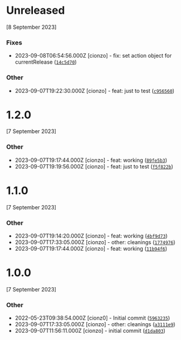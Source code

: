 # Unreleased
[8 September 2023]

### Fixes

* 2023-09-08T06:54:56.000Z [cionzo] - fix: set action object for currentRelease ([`14c5d70`](https://github.com/cionz0/js-changelog/commit/14c5d70c6d4c2c480440e6fee4cfb3b9f6677855))

### Other

* 2023-09-07T19:22:30.000Z [cionzo] - feat: just to test ([`c956560`](https://github.com/cionz0/js-changelog/commit/c9565605fcc9530e6af1dd0d7cf7ed86b9d3cc39))
# 1.2.0
[7 September 2023]

### Other

* 2023-09-07T19:17:44.000Z [cionzo] - feat: working ([`89fe5b3`](https://github.com/cionz0/js-changelog/commit/89fe5b30e22f93403b02827f7ffb22dc65bdc9fe))
* 2023-09-07T19:19:56.000Z [cionzo] - feat: just to test ([`f5f822b`](https://github.com/cionz0/js-changelog/commit/f5f822ba6473d66641adcf40c4f4afb11655c8ed))
# 1.1.0
[7 September 2023]

### Other

* 2023-09-07T19:14:20.000Z [cionzo] - feat: working ([`4bf9d73`](https://github.com/cionz0/js-changelog/commit/4bf9d73f7483adb377eccf510ab3adbdff92ad7d))
* 2023-09-07T17:33:05.000Z [cionzo] - other: cleanings ([`1774976`](https://github.com/cionz0/js-changelog/commit/1774976aeabb5a7986666d37e12dc8c97b20a91f))
* 2023-09-07T19:17:44.000Z [cionzo] - feat: working ([`11b94f6`](https://github.com/cionz0/js-changelog/commit/11b94f686a9b5bde559984ad5d1f2db744efa9c2))
# 1.0.0
[7 September 2023]

### Other

* 2022-05-23T09:38:54.000Z [cionz0] - Initial commit ([`5963235`](https://github.com/cionz0/js-changelog/commit/59632357bf9b0db8d8685e1b80f2ac55a7da5fea))
* 2023-09-07T17:33:05.000Z [cionzo] - other: cleanings ([`a3111e9`](https://github.com/cionz0/js-changelog/commit/a3111e90effb63e35c2cffa893f1ef0b1962f59b))
* 2023-09-07T11:56:11.000Z [cionzo] - initial commit ([`d1da803`](https://github.com/cionz0/js-changelog/commit/d1da803963e900644fae548b63a8f7a63b699b33))
